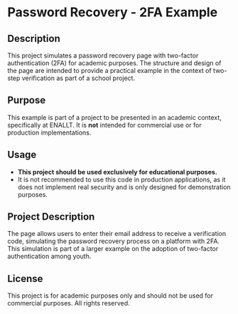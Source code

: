 # Password Recovery - 2FA Example

## Description
This project simulates a password recovery page with two-factor authentication (2FA) for academic purposes. The structure and design of the page are intended to provide a practical example in the context of two-step verification as part of a school project.

## Purpose
This example is part of a project to be presented in an academic context, specifically at ENALLT. It is **not** intended for commercial use or for production implementations.

## Usage
- **This project should be used exclusively for educational purposes.**
- It is not recommended to use this code in production applications, as it does not implement real security and is only designed for demonstration purposes.

## Project Description
The page allows users to enter their email address to receive a verification code, simulating the password recovery process on a platform with 2FA. This simulation is part of a larger example on the adoption of two-factor authentication among youth.

## License
This project is for academic purposes only and should not be used for commercial purposes. All rights reserved.
